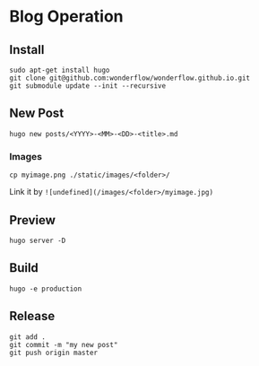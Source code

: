 # Blog Operation

## Install

```
sudo apt-get install hugo
git clone git@github.com:wonderflow/wonderflow.github.io.git
git submodule update --init --recursive
```

## New Post
```
hugo new posts/<YYYY>-<MM>-<DD>-<title>.md
```

### Images

```
cp myimage.png ./static/images/<folder>/
```

Link it by `![undefined](/images/<folder>/myimage.jpg)`

## Preview

```
hugo server -D
```


## Build

```
hugo -e production
```

## Release

```
git add .
git commit -m "my new post"
git push origin master
```